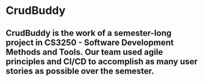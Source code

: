 # CrudBuddy

## CrudBuddy is the work of a semester-long project in CS3250 - Software Development Methods and Tools. Our team used agile principles and CI/CD to accomplish as many user stories as possible over the semester.
